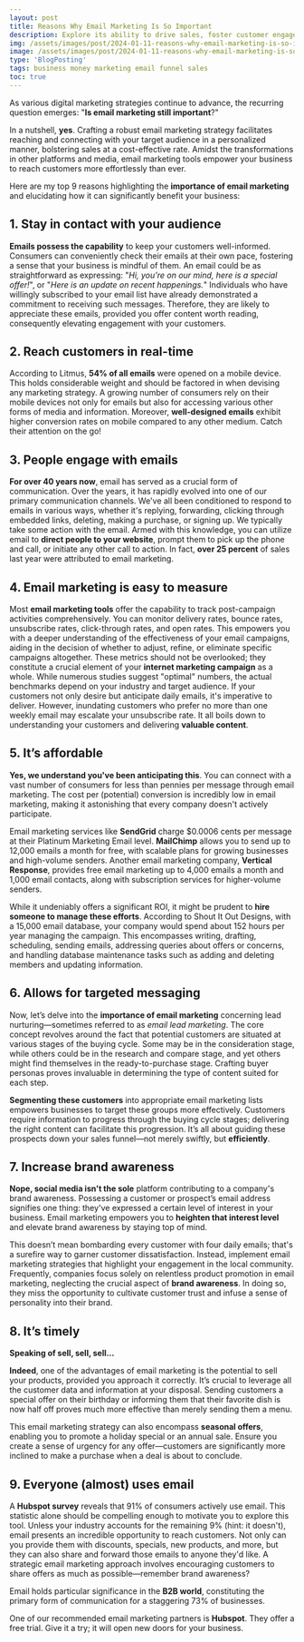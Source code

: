 ```yaml
---
layout: post
title: Reasons Why Email Marketing Is So Important
description: Explore its ability to drive sales, foster customer engagement, and cultivate loyal brand advocates. Dive into the benefits of email marketing, including its affordability, scalability, and measurable results. Learn how to craft compelling email campaigns that resonate with your target audience and achieve your marketing goals.
img: /assets/images/post/2024-01-11-reasons-why-email-marketing-is-so-important/reasons-why-email-marketing-is-so-important.jpg
image: /assets/images/post/2024-01-11-reasons-why-email-marketing-is-so-important/reasons-why-email-marketing-is-so-important.jpg
type: 'BlogPosting'
tags: business money marketing email funnel sales
toc: true
---
```


As various digital marketing strategies continue to advance, the recurring question emerges: "**Is email marketing still important**?"

In a nutshell, **yes**. Crafting a robust email marketing strategy facilitates reaching and connecting with your target audience in a personalized manner, bolstering sales at a cost-effective rate. Amidst the transformations in other platforms and media, email marketing tools empower your business to reach customers more effortlessly than ever.

Here are my top 9 reasons highlighting the **importance of email marketing** and elucidating how it can significantly benefit your business:


## 1. Stay in contact with your audience

**Emails possess the capability** to keep your customers well-informed. Consumers can conveniently check their emails at their own pace, fostering a sense that your business is mindful of them. An email could be as straightforward as expressing: "*Hi, you're on our mind, here is a special offer!*", or "*Here is an update on recent happenings.*" Individuals who have willingly subscribed to your email list have already demonstrated a commitment to receiving such messages. Therefore, they are likely to appreciate these emails, provided you offer content worth reading, consequently elevating engagement with your customers.

## 2. Reach customers in real-time

According to Litmus, **54% of all emails** were opened on a mobile device. This holds considerable weight and should be factored in when devising any marketing strategy. A growing number of consumers rely on their mobile devices not only for emails but also for accessing various other forms of media and information. Moreover, **well-designed emails** exhibit higher conversion rates on mobile compared to any other medium. Catch their attention on the go!

## 3. People engage with emails

**For over 40 years now**, email has served as a crucial form of communication. Over the years, it has rapidly evolved into one of our primary communication channels. We've all been conditioned to respond to emails in various ways, whether it's replying, forwarding, clicking through embedded links, deleting, making a purchase, or signing up. We typically take some action with the email. Armed with this knowledge, you can utilize email to **direct people to your website**, prompt them to pick up the phone and call, or initiate any other call to action. In fact, **over 25 percent** of sales last year were attributed to email marketing.

## 4. Email marketing is easy to measure

Most **email marketing tools** offer the capability to track post-campaign activities comprehensively. You can monitor delivery rates, bounce rates, unsubscribe rates, click-through rates, and open rates. This empowers you with a deeper understanding of the effectiveness of your email campaigns, aiding in the decision of whether to adjust, refine, or eliminate specific campaigns altogether. These metrics should not be overlooked; they constitute a crucial element of your **internet marketing campaign** as a whole. While numerous studies suggest "optimal" numbers, the actual benchmarks depend on your industry and target audience. If your customers not only desire but anticipate daily emails, it's imperative to deliver. However, inundating customers who prefer no more than one weekly email may escalate your unsubscribe rate. It all boils down to understanding your customers and delivering **valuable content**.

## 5. It’s affordable

**Yes, we understand you've been anticipating this**. You can connect with a vast number of consumers for less than pennies per message through email marketing. The cost per (potential) conversion is incredibly low in email marketing, making it astonishing that every company doesn't actively participate.

Email marketing services like **SendGrid** charge $0.0006 cents per message at their Platinum Marketing Email level. **MailChimp** allows you to send up to 12,000 emails a month for free, with scalable plans for growing businesses and high-volume senders. Another email marketing company, **Vertical Response**, provides free email marketing up to 4,000 emails a month and 1,000 email contacts, along with subscription services for higher-volume senders.

While it undeniably offers a significant ROI, it might be prudent to **hire someone to manage these efforts**. According to Shout It Out Designs, with a 15,000 email database, your company would spend about 152 hours per year managing the campaign. This encompasses writing, drafting, scheduling, sending emails, addressing queries about offers or concerns, and handling database maintenance tasks such as adding and deleting members and updating information.

## 6. Allows for targeted messaging

Now, let’s delve into the **importance of email marketing** concerning lead nurturing—sometimes referred to as *email lead marketing*. The core concept revolves around the fact that potential customers are situated at various stages of the buying cycle. Some may be in the consideration stage, while others could be in the research and compare stage, and yet others might find themselves in the ready-to-purchase stage. Crafting buyer personas proves invaluable in determining the type of content suited for each step.

**Segmenting these customers** into appropriate email marketing lists empowers businesses to target these groups more effectively. Customers require information to progress through the buying cycle stages; delivering the right content can facilitate this progression. It’s all about guiding these prospects down your sales funnel—not merely swiftly, but **efficiently**.

## 7. Increase brand awareness

**Nope, social media isn't the sole** platform contributing to a company's brand awareness. Possessing a customer or prospect’s email address signifies one thing: they've expressed a certain level of interest in your business. Email marketing empowers you to **heighten that interest level** and elevate brand awareness by staying top of mind.

This doesn’t mean bombarding every customer with four daily emails; that's a surefire way to garner customer dissatisfaction. Instead, implement email marketing strategies that highlight your engagement in the local community. Frequently, companies focus solely on relentless product promotion in email marketing, neglecting the crucial aspect of **brand awareness**. In doing so, they miss the opportunity to cultivate customer trust and infuse a sense of personality into their brand.

## 8. It’s timely

**Speaking of sell, sell, sell…**


**Indeed**, one of the advantages of email marketing is the potential to sell your products, provided you approach it correctly. It’s crucial to leverage all the customer data and information at your disposal. Sending customers a special offer on their birthday or informing them that their favorite dish is now half off proves much more effective than merely sending them a menu.

This email marketing strategy can also encompass **seasonal offers**, enabling you to promote a holiday special or an annual sale. Ensure you create a sense of urgency for any offer—customers are significantly more inclined to make a purchase when a deal is about to conclude.

## 9. Everyone (almost) uses email

A **Hubspot survey** reveals that 91% of consumers actively use email. This statistic alone should be compelling enough to motivate you to explore this tool. Unless your industry accounts for the remaining 9% (hint: it doesn't), email presents an incredible opportunity to reach customers. Not only can you provide them with discounts, specials, new products, and more, but they can also share and forward those emails to anyone they'd like. A strategic email marketing approach involves encouraging customers to share offers as much as possible—remember brand awareness?

Email holds particular significance in the **B2B world**, constituting the primary form of communication for a staggering 73% of businesses.

One of our recommended email marketing partners is **Hubspot**. They offer a free trial. Give it a try; it will open new doors for your business.